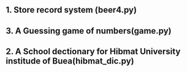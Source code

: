 
##  1. Store record system (beer4.py)
## 3. A Guessing game of numbers(game.py)
## 2. A School dectionary for Hibmat University institude of Buea(hibmat_dic.py)
